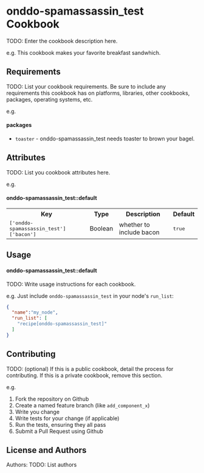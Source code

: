 onddo-spamassassin_test Cookbook
================================
TODO: Enter the cookbook description here.

e.g.
This cookbook makes your favorite breakfast sandwhich.

Requirements
------------
TODO: List your cookbook requirements. Be sure to include any requirements this cookbook has on platforms, libraries, other cookbooks, packages, operating systems, etc.

e.g.
#### packages
- `toaster` - onddo-spamassassin_test needs toaster to brown your bagel.

Attributes
----------
TODO: List you cookbook attributes here.

e.g.
#### onddo-spamassassin_test::default
<table>
  <tr>
    <th>Key</th>
    <th>Type</th>
    <th>Description</th>
    <th>Default</th>
  </tr>
  <tr>
    <td><tt>['onddo-spamassassin_test']['bacon']</tt></td>
    <td>Boolean</td>
    <td>whether to include bacon</td>
    <td><tt>true</tt></td>
  </tr>
</table>

Usage
-----
#### onddo-spamassassin_test::default
TODO: Write usage instructions for each cookbook.

e.g.
Just include `onddo-spamassassin_test` in your node's `run_list`:

```json
{
  "name":"my_node",
  "run_list": [
    "recipe[onddo-spamassassin_test]"
  ]
}
```

Contributing
------------
TODO: (optional) If this is a public cookbook, detail the process for contributing. If this is a private cookbook, remove this section.

e.g.
1. Fork the repository on Github
2. Create a named feature branch (like `add_component_x`)
3. Write you change
4. Write tests for your change (if applicable)
5. Run the tests, ensuring they all pass
6. Submit a Pull Request using Github

License and Authors
-------------------
Authors: TODO: List authors
